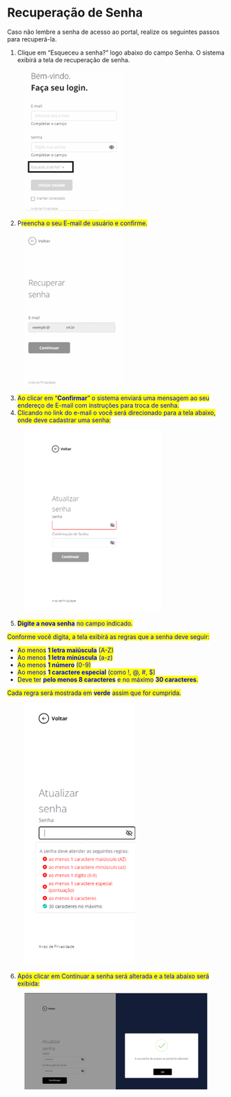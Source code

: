 # Recuperação de Senha

Caso não lembre a senha de acesso ao portal, realize os seguintes passos para recuperá-la.

1. Clique em “Esqueceu a senha?” logo abaixo do campo Senha. O sistema exibirá a tela de recuperação de senha.

<figure><img src="../../../.gitbook/assets/image (77).png" alt="" width="230"><figcaption></figcaption></figure>

2. P<mark style="color:blue;">reencha o seu E-mail de usuário e confirme.</mark>

<figure><img src="../../../.gitbook/assets/image (78).png" alt="" width="230"><figcaption></figcaption></figure>

3. <mark style="color:blue;">Ao clicar em “</mark><mark style="color:blue;">**Confirmar**</mark><mark style="color:blue;">” o sistema enviará uma mensagem ao seu endereço de E-mail com instruções para troca de senha.</mark>
4. <mark style="color:blue;">Clicando no link do e-mail o você será direcionado para a tela abaixo, onde deve cadastrar uma senha:</mark>

<figure><img src="../../../.gitbook/assets/image (4).png" alt="" width="318"><figcaption></figcaption></figure>

5. <mark style="color:blue;">**Digite a nova senha**</mark> <mark style="color:blue;"></mark><mark style="color:blue;">no campo indicado.</mark>

<mark style="color:blue;">Conforme você digita, a tela exibirá as regras que a senha deve seguir:</mark>

* <mark style="color:blue;">Ao menos</mark> <mark style="color:blue;"></mark><mark style="color:blue;">**1 letra maiúscula**</mark> <mark style="color:blue;"></mark><mark style="color:blue;">(A-Z)</mark>
* <mark style="color:blue;">Ao menos</mark> <mark style="color:blue;"></mark><mark style="color:blue;">**1 letra minúscula**</mark> <mark style="color:blue;"></mark><mark style="color:blue;">(a-z)</mark>
* <mark style="color:blue;">Ao menos</mark> <mark style="color:blue;"></mark><mark style="color:blue;">**1 número**</mark> <mark style="color:blue;"></mark><mark style="color:blue;">(0-9)</mark>
* <mark style="color:blue;">Ao menos</mark> <mark style="color:blue;"></mark><mark style="color:blue;">**1 caractere especial**</mark> <mark style="color:blue;"></mark><mark style="color:blue;">(como !, @, #, $)</mark>
* <mark style="color:blue;">Deve ter</mark> <mark style="color:blue;"></mark><mark style="color:blue;">**pelo menos 8 caracteres**</mark> <mark style="color:blue;"></mark><mark style="color:blue;">e no máximo</mark> <mark style="color:blue;"></mark><mark style="color:blue;">**30 caracteres**</mark><mark style="color:blue;">.</mark>

<mark style="color:blue;">Cada regra será mostrada em</mark> <mark style="color:blue;"></mark><mark style="color:blue;">**verde**</mark> <mark style="color:blue;"></mark><mark style="color:blue;">assim que for cumprida.</mark>

<figure><img src="../../../.gitbook/assets/image (1) (1).png" alt="" width="257"><figcaption></figcaption></figure>

6. <mark style="color:blue;">Após clicar em Continuar a senha será alterada e a tela abaixo será exibida:</mark>

<figure><img src="../../../.gitbook/assets/image (2) (1).png" alt="" width="563"><figcaption></figcaption></figure>
